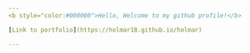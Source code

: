 ```yaml
---
<b style="color:#000000">Hello, Welcome to my github profile!</b>

[Link to portfolio](https://holmar18.github.io/holmar)

---
```

